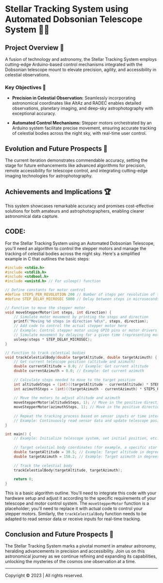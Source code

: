 # Stellar Tracking System using Automated Dobsonian Telescope System 🌌🔭

## Project Overview 🚀

A fusion of technology and astronomy, the Stellar Tracking System employs cutting-edge Arduino-based control mechanisms integrated with the Dobsonian telescope mount to elevate precision, agility, and accessibility in celestial observations.

### Key Objectives 🎯

- **Precision in Celestial Observation:** Seamlessly incorporating astronomical coordinates like AltAz and RADEC enables detailed observations, planetary imaging, and deep-sky astrophotography with exceptional accuracy.
  
- **Automated Control Mechanisms:** Stepper motors orchestrated by an Arduino system facilitate precise movement, ensuring accurate tracking of celestial bodies across the night sky, with real-time user control.

## Evolution and Future Prospects 🌠

The current iteration demonstrates commendable accuracy, setting the stage for future enhancements like advanced algorithms for precision, remote accessibility for telescope control, and integrating cutting-edge imaging technologies for astrophotography.

## Achievements and Implications 🏆

This system showcases remarkable accuracy and promises cost-effective solutions for both amateurs and astrophotographers, enabling clearer astronomical data capture.

## CODE:
For the Stellar Tracking System using an Automated Dobsonian Telescope, you'll need an algorithm to control the stepper motors and manage the tracking of celestial bodies across the night sky. Here's a simplified example in C that outlines the basic steps:

```c
#include <stdio.h>
#include <stdlib.h>
#include <stdbool.h>
#include <unistd.h> // For usleep() function

// Define constants for motor control
#define STEPS_PER_REVOLUTION 200 // Number of steps per revolution of the motor
#define STEP_DELAY_MICROSEC 5000 // Delay between steps in microseconds

// Function to move the stepper motor
void moveStepperMotor(int steps, int direction) {
    // Simulate motor movement by printing the steps and direction
    printf("Moving %d steps in direction %d\n", steps, direction);
    // Add code to control the actual stepper motor here
    // Example: Control stepper motor using GPIO pins or motor drivers
    // Simulate movement by delaying for a given time (representing motor motion)
    usleep(steps * STEP_DELAY_MICROSEC);
}

// Function to track celestial bodies
void trackCelestialBody(double targetAltitude, double targetAzimuth) {
    // Get current telescope position (altitude and azimuth)
    double currentAltitude = 0.0; // Example: Get current altitude
    double currentAzimuth = 0.0; // Example: Get current azimuth
    
    // Calculate steps needed to move to the target position
    int altitudeSteps = (int)((targetAltitude - currentAltitude) * STEPS_PER_REVOLUTION);
    int azimuthSteps = (int)((targetAzimuth - currentAzimuth) * STEPS_PER_REVOLUTION);
    
    // Move the motors to adjust altitude and azimuth
    moveStepperMotor(altitudeSteps, 1); // Move in the positive direction for altitude
    moveStepperMotor(azimuthSteps, 1); // Move in the positive direction for azimuth
    
    // Repeat the tracking process based on sensor inputs or time intervals
    // Example: Continuously read sensor data and update telescope position
}

int main() {
    // Example: Initialize telescope system, set initial position, etc.
    
    // Target celestial body coordinates (for example, a specific star or planet)
    double targetAltitude = 30.5; // Example: Target altitude in degrees
    double targetAzimuth = 150.2; // Example: Target azimuth in degrees
    
    // Track the celestial body
    trackCelestialBody(targetAltitude, targetAzimuth);
    
    return 0;
}
```

This is a basic algorithm outline. You'll need to integrate this code with your hardware setup and adjust it according to the specific requirements of your telescope and motor control system. The `moveStepperMotor` function is a placeholder; you'll need to replace it with actual code to control your stepper motors. Similarly, the `trackCelestialBody` function needs to be adapted to read sensor data or receive inputs for real-time tracking.

## Conclusion and Future Prospects 🌟

The Stellar Tracking System marks a pivotal moment in amateur astronomy, heralding advancements in precision and accessibility. Join us on this astronomical journey as we continue refining and expanding its capabilities, unlocking the mysteries of the cosmos one observation at a time.

---

Copyright © 2023 | All rights reserved.
